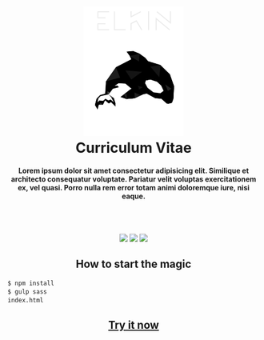 <h1 align="center">
  <br>
  <a href="https://github.com/elkinny">
    <img src="https://raw.githubusercontent.com/elkinny/Curriculum-Vitae/master/img/ekins_logo.png" alt="Elkin" width="200">    
  </a>
  <br>
    Curriculum Vitae
  <br>
</h1>

<h4 align="center">Lorem ipsum dolor sit amet consectetur adipisicing elit. Similique
                 et architecto consequatur voluptate. Pariatur velit voluptas exercitationem
                 ex, vel quasi. Porro nulla rem error totam animi doloremque iure, nisi eaque.</h4>


<br>
<br>
<p align="center">
    <img src="https://forthebadge.com/images/badges/built-by-codebabes.svg">
    <img src="https://forthebadge.com/images/badges/made-with-javascript.svg">
    <img src="https://forthebadge.com/images/badges/powered-by-electricity.svg">
</p>

<h2 align="center"> How to start the magic </h2>

```sh
$ npm install
$ gulp sass
index.html
```

<h2 align="center">
  <a href="https://elkinny.github.io/Curriculum-Vitae">Try it now</a>
</h2>
